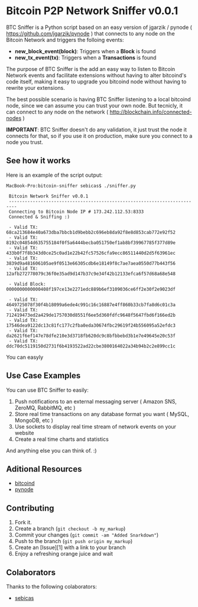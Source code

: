 Bitcoin P2P Network Sniffer v0.0.1
===============================================

BTC Sniffer is a Python script based on an easy version of jgarzik / pynode ( https://github.com/jgarzik/pynode ) that connects to any node on the Bitcoin Network and triggers the folloing events:

* **new_block_event(block)**: Triggers when a **Block** is found
* **new_tx_event(tx)**: Triggers when a **Transactions** is found

The purpose of BTC Sniffer is the add an easy way to listen to Bitcoin Network events and facilitate extensions without having to alter bitcoind's code itself, making it easy to upgrade you bitcoind node without having to rewrite your extensions.

The best possible scenario is having BTC Sniffer listening to a local bitcoind node, since we can assume you can trust your own node. But tecnicly, it can connect to any node on the network ( http://blockchain.info/connected-nodes )

**IMPORTANT**: BTC Sniffer doesn't do any validation, it just trust the node it connects for that, so if you use it on production, make sure you connect to a node you trust.

See how it works
----------------

Here is an example of the script output:

```
MacBook-Pro:bitcoin-sniffer sebicas$ ./sniffer.py

 Bitcoin Network Sniffer v0.0.1
 -------------------------------------------------------------------------
 Connecting to Bitcoin Node IP # 173.242.112.53:8333
 Connected & Sniffing :)

 - Valid TX: 68ca213684e40a673dba7bbcb1d9bebb2c696eb8da92f8e8d853cab772e92f52
 - Valid TX: 8192c04854d635755184f0f5a6444becba051750ef1ab8bf39967785f377d89e
 - Valid TX: 433b0f7f8b343d0ce25c0ad1e22b42fc57526cfa9ecc86511440d2d5f63961ec
 - Valid TX: 3839d9a481606105ae9f0513e66305cdb6e18149f8c7ae7aea0550d77b443f56
 - Valid TX: 12afb272778079c36f0e35ad9d147b37c9e34f42b12133efca6f57d68a68e548

 - Valid Block: 0000000000000408f197ce13e2271edc889b6ef3109036ce6ff2e30f2e9023df

 - Valid TX: 4649725078f30f4b18099a6ede4c991c16c16887e4ff860b33cb7fa8d6c01c3a
 - Valid TX: 712419473ed2a429de1757030d8551f6ee5d360fdfc9648f5647fbd6f166ed2b
 - Valid TX: 17546dea9122dc13c81fc177c2fba0eda30674fbc29619f24b556095a52efdc3
 - Valid TX: da2621f6ef147e78dfe210e3d3718fb620dc9c8bfbbebd3b1e7e49645e20c53f
 - Valid TX: ddc70dc5119150d2731f6b4193522ad22cbe3800164022a34b94b2c2e899cc1c
```

You can easyly 

Use Case Examples
-----------------

You can use BTC Sniffer to easily:

1. Push notifications to an external messaging server ( Amazon SNS, ZeroMQ, RabbitMQ, etc )
2. Store real time transactions on any database format you want ( MySQL, MongoDB, etc )
3. Use sockets to display real time stream of network events on your website
4. Create a real time charts and statistics

And anything else you can think of. :)

Aditional Resources
-------------------

* [bitcoind](https://github.com/bitcoin/bitcoin)
* [pynode](https://github.com/jgarzik/pynode)

Contributing
------------

1. Fork it.
2. Create a branch (`git checkout -b my_markup`)
3. Commit your changes (`git commit -am "Added Snarkdown"`)
4. Push to the branch (`git push origin my_markup`)
5. Create an [Issue][1] with a link to your branch
6. Enjoy a refreshing orange juice and wait

Colaborators
------------

Thanks to the following colaborators:

* [sebicas](https://github.com/sebicas)